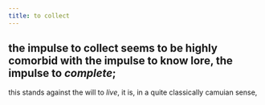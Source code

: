```yaml
---
title: to collect
---
```


## the impulse to collect seems to be highly comorbid with the impulse to know lore, the impulse to *complete*;
this stands against the will to *live*, it is, in a quite classically camuian sense,
